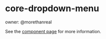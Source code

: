 core-dropdown-menu
==================

owner: @morethanreal

See the [component page](https://www.polymer-project.org/0.5/docs/elements/core-dropdown-menu.html) for more information.
